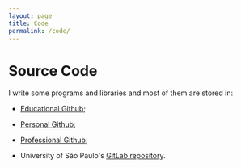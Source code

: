 ```yaml
---
layout: page
title: Code
permalink: /code/
---
```


# Source Code

I write some programs and libraries and most of them are stored in:

- [Educational Github](https://github.com/prof-holanda?tab=repositories);
- [Personal Github](https://github.com/ajholanda?tab=repositories);
- [Professional Github](https://github.com/aholanda?tab=repositories);


- University of São Paulo's [GitLab repository](https://gitlab.uspdigital.usp.br/aholanda).
